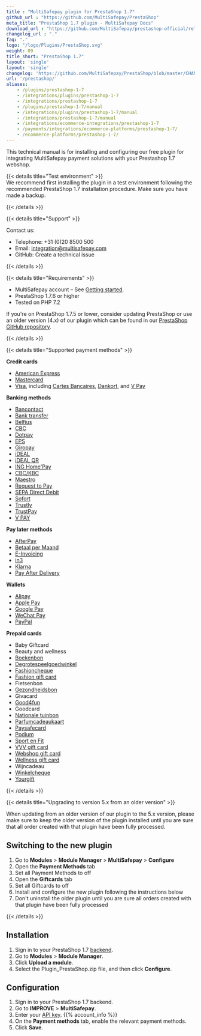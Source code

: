 ```yaml
---
title : "MultiSafepay plugin for PrestaShop 1.7"
github_url : "https://github.com/MultiSafepay/PrestaShop"
meta_title: "PrestaShop 1.7 plugin - MultiSafepay Docs"
download_url : "https://github.com/MultiSafepay/prestashop-official/releases/download/5.0.0/Plugin_PrestaShop_5.0.0.zip"
changelog_url : "."
faq: "."
logo: "/logo/Plugins/PrestaShop.svg"
weight: 09
title_short: "PrestaShop 1.7"
layout: 'single'
layout: 'single'
changelog: 'https://github.com/MultiSafepay/PrestaShop/blob/master/CHANGELOG.md'
url: '/prestashop/'
aliases: 
    - /plugins/prestashop-1-7
    - /integrations/plugins/prestashop-1-7
    - /integrations/prestashop-1-7
    - /plugins/prestashop-1-7/manual
    - /integrations/plugins/prestashop-1-7/manual
    - /integrations/prestashop-1-7/manual
    - /integrations/ecommerce-integrations/prestashop-1-7
    - /payments/integrations/ecommerce-platforms/prestashop-1-7/
    - /ecommerce-platforms/prestashop-1-7/
---
```

This technical manual is for installing and configuring our free plugin for integrating MultiSafepay payment solutions with your Prestashop 1.7 webshop.

{{< details title="Test environment" >}}
&nbsp;  
We recommend first installing the plugin in a test environment following the recommended PrestaShop 1.7 installation procedure. Make sure you have made a backup.

{{< /details >}}

{{< details title="Support" >}}

Contact us:

- Telephone: +31 (0)20 8500 500
- Email: <integration@multisafepay.com>
- GitHub: Create a technical issue

{{< /details >}}

{{< details title="Requirements" >}}

- MultiSafepay account – See [Getting started](/getting-started/).
- PrestaShop 1.7.6 or higher
- Tested on PHP 7.2

If you're on PrestaShop 1.7.5 or lower, consider updating PrestaShop or use an older version (4.x) of our plugin which can be found in our [PrestaShop GitHub repository](https://github.com/MultiSafepay/prestashop/releases). 

{{< /details >}}

{{< details title="Supported payment methods" >}}

**Credit cards**

- [American Express](/payment-methods/american-express)
- [Mastercard](/payment-methods/mastercard)
- [Visa](/payments/methods/credit-and-debit-cards/visa), including [Cartes Bancaires](/payment-methods/cartes-bancaires), [Dankort](/payment-methods/dankort), and [V Pay](/payment-methods/vpay/)


**Banking methods**

- [Bancontact](/payment-methods/bancontact)
- [Bank transfer](/payment-methods/bank-transfer)
- [Belfius](/payment-methods/belfius)
- [CBC](/payments/methods/banks/cbc)
- [Dotpay](/payment-methods/dotpay)
- [EPS](/payment-methods/eps)
- [Giropay](/payment-methods/giropay)
- [iDEAL](/payment-methods/ideal)
- [iDEAL QR](/payments/methods/banks/idealqr)
- [ING Home'Pay](/payment-methods/ing-home-pay)
- [CBC/KBC](/payment-methods/cbc-kbc)
- [Maestro](/payment-methods/maestro)
- [Request to Pay](/payments/methods/banks/request-to-pay)
- [SEPA Direct Debit](/payment-methods/sepa-direct-debit)
- [Sofort](/payment-methods/sofort)
- [Trustly](/payment-methods/trustly)
- [TrustPay](/payment-methods/trustpay)
- [V PAY](/payment-methods/vpay)

**Pay later methods**

+ [AfterPay](/payments/methods/billing-suite/afterpay)
+ [Betaal per Maand](/payment-methods/betaal-per-maand)
+ [E-Invoicing](/payment-methods/e-invoicing)
+ [in3](/payment-methods/in3)
+ [Klarna](/payment-methods/klarna)
+ [Pay After Delivery](/payment-methods/pay-after-delivery)

**Wallets**

+ [Alipay](/payment-methods/alipay)
+ [Apple Pay](/payment-methods/apple-pay/)
+ [Google Pay](/payment-methods/google-pay/)
+ [WeChat Pay](/payment-methods/wechat-pay/)
+ [PayPal](/payment-methods/paypal)

**Prepaid cards**

+ Baby Giftcard
+ Beauty and wellness
+ [Boekenbon](https://www.cadeaubon.nl/cadeaubonnen/nederlandse-boekenbon)
+ [Degrotespeelgoedwinkel](https://www.degrotespeelgoedwinkel.nl/cadeaukaart)
+ [Fashioncheque](https://www.fashioncheque.com/nl)
+ [Fashion gift card](https://www.fashion-giftcard.nl)
+ Fietsenbon
+ [Gezondheidsbon](https://www.gezondheidsbon.nl/mhome)
+ Givacard
+ [Good4fun](https://www.good4fun.nl)
+ Goodcard
+ [Nationale tuinbon](https://www.nationale-tuinbon.nl)
+ [Parfumcadeaukaart](https://www.parfumcadeaukaart.nl)
+ [Paysafecard](/payment-methods/paysafecard)
+ [Podium](https://www.podiumcadeaukaart.nl)
+ [Sport en Fit](https://www.sportenfitcadeau.nl)
+ [VVV gift card](https://www.vvvcadeaukaarten.nl)
+ [Webshop gift card](https://www.webshopgiftcard.nl)
+ [Wellness gift card](https://www.wellnessgiftcard.nl)
+ Wijncadeau
+ [Winkelcheque](https://www.winkelcheque.nl)
+ [Yourgift](https://www.yourgift.nl/)

{{< /details >}}

{{< details title="Upgrading to version 5.x from an older version" >}}

When updating from an older version of our plugin to the 5.x version, please make sure to keep the older version of the plugin installed until you are sure that all order created with that plugin have been fully processed.

## Switching to the new plugin

1. Go to **Modules** > **Module Manager** > **MultiSafepay** > **Configure**
2. Open the **Payment Methods** tab
3. Set all Payment Methods to off
4. Open the **Giftcards** tab
5. Set all Giftcards to off
6. Install and configure the new plugin following the instructions below
7. Don't uninstall the older plugin until you are sure all orders created with that plugin have been fully processed 

{{< /details >}}

## Installation
1. Sign in to your PrestaShop 1.7 [backend](/getting-started/glossary/#backend).
2. Go to **Modules** > **Module Manager**.
3. Click **Upload a module**.
4. Select the Plugin_PrestaShop.zip file, and then click **Configure**.

## Configuration
1. Sign in to your PrestaShop 1.7 backend.
2. Go to **IMPROVE** > **MultiSafepay**.
3. Enter your [API key](/getting-started/glossary/#api-key). {{% account_info %}}
4. On the **Payment methods** tab, enable the relevant payment methods.
5. Click **Save**.




